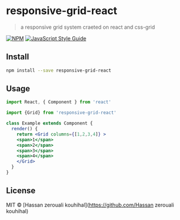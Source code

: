 # responsive-grid-react

> a responsive grid system craeted on react and css-grid

[![NPM](https://img.shields.io/npm/v/responsive-grid-react.svg)](https://www.npmjs.com/package/responsive-grid-react) [![JavaScript Style Guide](https://img.shields.io/badge/code_style-standard-brightgreen.svg)](https://standardjs.com)

## Install

```bash
npm install --save responsive-grid-react
```

## Usage

```jsx
import React, { Component } from 'react'

import {Grid} from 'responsive-grid-react'

class Example extends Component {
  render() {
    return <Grid columns={[1,2,3,4]} >
    <span>1</span>
    <span>2</span>
    <span>3</span>
    <span>4</span>
    </Grid>
  }
}
```

## License

MIT © [Hassan zerouali kouhihal](https://github.com/Hassan zerouali kouhihal)
